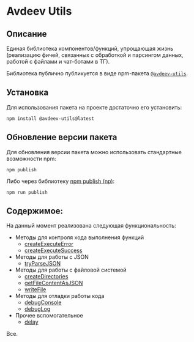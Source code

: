 # Avdeev Utils

## Описание

Единая библиотека компонентов/функций, упрощающая жизнь (реализацию фичей, связанных с обработкой и парсингом данных, работой с файлами и чат-ботами в ТГ).

Библиотека публично публикуется в виде npm-пакета [`@avdeev-utils`](https://www.npmjs.com/package/avdeev-utils).

## Установка

Для использования пакета на проекте достаточно его установить:
```
npm install @avdeev-utils@latest
```

## Обновление версии пакета

Для обновления версии пакета можно использовать стандартные возможности npm:
```
npm publish
```

Либо через библиотеку [npm publish (np)](https://www.npmjs.com/package/np):
```
npm run publish
```

## Содержимое:

На данный момент реализована следующая функциональность:
- Методы для контроля хода выполнения функций
  - [createExecuteError](./src/execute/createExecuteError/index.ts)
  - [createExecuteSuccess](./src/execute/createExecuteSuccess/index.ts)
- Методы для работы с JSON
  - [tryParseJSON](./src/tryParseJSON/index.ts)
- Методы для работы с файловой системой
  - [createDirectories](./src/fs/createDirectories/index.ts)
  - [getFileContentAsJSON](./src/fs/getFileContentAsJSON/index.ts)
  - [writeFile](./src/fs/writeFile/index.ts)
- Методы для отладки работы кода
  - [debugConsole](./src/debug/debugConsole/index.ts)
  - [debugLog](./src/debug/debugLog/index.ts)
- Прочее вспомогательное
  - [delay](./src/delay/index.ts)

Все.